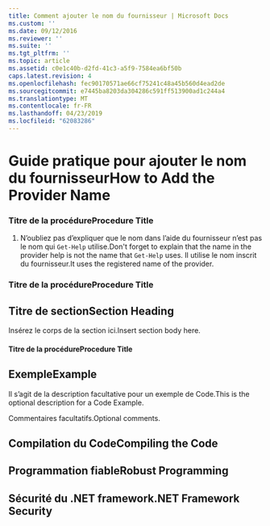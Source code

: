 ```yaml
---
title: Comment ajouter le nom du fournisseur | Microsoft Docs
ms.custom: ''
ms.date: 09/12/2016
ms.reviewer: ''
ms.suite: ''
ms.tgt_pltfrm: ''
ms.topic: article
ms.assetid: c0e1c40b-d2fd-41c3-a5f9-7584ea6bf50b
caps.latest.revision: 4
ms.openlocfilehash: fec90170571ae66cf75241c48a45b560d4ead2de
ms.sourcegitcommit: e7445ba8203da304286c591ff513900ad1c244a4
ms.translationtype: MT
ms.contentlocale: fr-FR
ms.lasthandoff: 04/23/2019
ms.locfileid: "62083286"
---
```

# <a name="how-to-add-the-provider-name"></a><span data-ttu-id="dbb3c-102">Guide pratique pour ajouter le nom du fournisseur</span><span class="sxs-lookup"><span data-stu-id="dbb3c-102">How to Add the Provider Name</span></span>

### <a name="procedure-title"></a><span data-ttu-id="dbb3c-103">Titre de la procédure</span><span class="sxs-lookup"><span data-stu-id="dbb3c-103">Procedure Title</span></span>

1. <span data-ttu-id="dbb3c-104">N’oubliez pas d’expliquer que le nom dans l’aide du fournisseur n’est pas le nom qui `Get-Help` utilise.</span><span class="sxs-lookup"><span data-stu-id="dbb3c-104">Don't forget to explain that the name in the provider help is not the name that `Get-Help` uses.</span></span> <span data-ttu-id="dbb3c-105">Il utilise le nom inscrit du fournisseur.</span><span class="sxs-lookup"><span data-stu-id="dbb3c-105">It uses the registered name of the provider.</span></span>

### <a name="procedure-title"></a><span data-ttu-id="dbb3c-106">Titre de la procédure</span><span class="sxs-lookup"><span data-stu-id="dbb3c-106">Procedure Title</span></span>

## <a name="section-heading"></a><span data-ttu-id="dbb3c-107">Titre de section</span><span class="sxs-lookup"><span data-stu-id="dbb3c-107">Section Heading</span></span>

 <span data-ttu-id="dbb3c-108">Insérez le corps de la section ici.</span><span class="sxs-lookup"><span data-stu-id="dbb3c-108">Insert section body here.</span></span>

#### <a name="procedure-title"></a><span data-ttu-id="dbb3c-109">Titre de la procédure</span><span class="sxs-lookup"><span data-stu-id="dbb3c-109">Procedure Title</span></span>

## <a name="example"></a><span data-ttu-id="dbb3c-110">Exemple</span><span class="sxs-lookup"><span data-stu-id="dbb3c-110">Example</span></span>

 <span data-ttu-id="dbb3c-111">Il s’agit de la description facultative pour un exemple de Code.</span><span class="sxs-lookup"><span data-stu-id="dbb3c-111">This is the optional description for a Code Example.</span></span>

<!-- TODO!!!: review snippet reference  [!CODE [Microsoft.Win32.RegistryKey#4](Microsoft.Win32.RegistryKey#4)]  -->

 <span data-ttu-id="dbb3c-112">Commentaires facultatifs.</span><span class="sxs-lookup"><span data-stu-id="dbb3c-112">Optional comments.</span></span>

## <a name="compiling-the-code"></a><span data-ttu-id="dbb3c-113">Compilation du Code</span><span class="sxs-lookup"><span data-stu-id="dbb3c-113">Compiling the Code</span></span>

## <a name="robust-programming"></a><span data-ttu-id="dbb3c-114">Programmation fiable</span><span class="sxs-lookup"><span data-stu-id="dbb3c-114">Robust Programming</span></span>

## <a name="net-framework-security"></a><span data-ttu-id="dbb3c-115">Sécurité du .NET framework</span><span class="sxs-lookup"><span data-stu-id="dbb3c-115">.NET Framework Security</span></span>